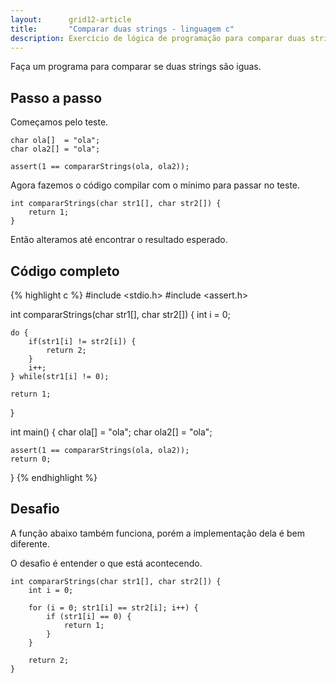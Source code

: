 ```yaml
---
layout:      grid12-article
title:       "Comparar duas strings - linguagem c"
description: Exercício de lógica de programação para comparar duas strings.
---
```


Faça um programa para comparar se duas strings são iguas.



Passo a passo
---

Começamos pelo teste.

    char ola[]  = "ola";
    char ola2[] = "ola";

    assert(1 == compararStrings(ola, ola2));

Agora fazemos o código compilar com o mínimo para passar no teste.

    int compararStrings(char str1[], char str2[]) {
        return 1;
    }

Então alteramos até encontrar o resultado esperado.



Código completo
---

{% highlight c %}
#include <stdio.h>
#include <assert.h>

int compararStrings(char str1[], char str2[]) {
    int i = 0;

    do {
        if(str1[i] != str2[i]) {
            return 2;
        }
        i++;
    } while(str1[i] != 0); 
    
    return 1;
}

int main() {
    char ola[]  = "ola";
    char ola2[] = "ola";

    assert(1 == compararStrings(ola, ola2));
    return 0;
}
{% endhighlight %}


Desafio
---

A função abaixo também funciona, porém a implementação dela é bem diferente.

O desafio é entender o que está acontecendo.


    int compararStrings(char str1[], char str2[]) {
        int i = 0;

        for (i = 0; str1[i] == str2[i]; i++) {
            if (str1[i] == 0) {
                return 1;
            }
        }

        return 2;
    }


